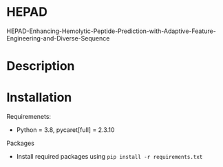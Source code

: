 # HEPAD
HEPAD-Enhancing-Hemolytic-Peptide-Prediction-with-Adaptive-Feature-Engineering-and-Diverse-Sequence

# Description


# Installation
Requiremenets:
* Python = 3.8, pycaret[full] = 2.3.10

Packages
* Install required packages using `pip install -r requirements.txt`
